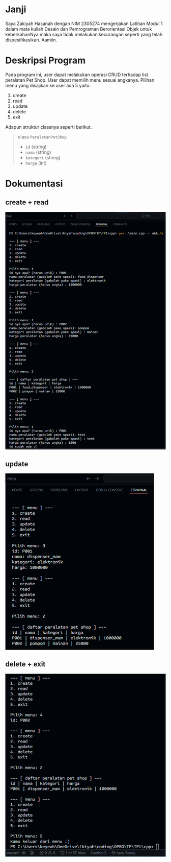 # Janji
Saya Zakiyah Hasanah dengan NIM 2305274 mengerjakan Latihan Modul 1 dalam mata kuliah Desain dan Pemrograman Berorientasi Objek untuk keberkahanNya maka saya tidak melakukan kecurangan seperti yang telah dispesifikasikan. Aamiin.

# Deskripsi Program
Pada program ini, user dapat melakukan operasi CRUD terhadap list peralatan Pet Shop. User dapat memilih menu sesuai angkanya. Pilihan menu yang disajikan ke user ada 5 yaitu:
1. create
2. read
3. update
4. delete
5. exit


Adapun struktur classnya seperti berikut.

> class `PeralatanPetShop`
> - `id` (string)
> - `nama` (string)
> - `kategori` (string)
> - `harga` (int)

# Dokumentasi
## create + read
![alt text](image-2.png)
## update
![alt text](image-4.png)
## delete + exit
![alt text](image-3.png)
